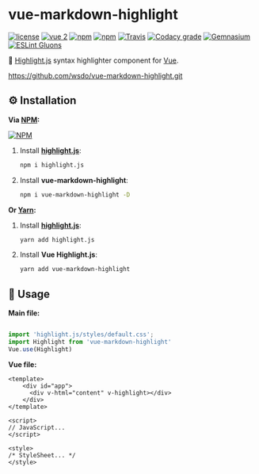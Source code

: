 # vue-markdown-highlight
[![license](https://img.shields.io/github/license/gluons/vue-markdown-highlight.svg?style=flat-square)](https://github.com/gluons/vue-markdown-highlight/blob/master/LICENSE)
[![vue 2](https://img.shields.io/badge/vue-2-42b983.svg?style=flat-square)](https://vuejs.org)
[![npm](https://img.shields.io/npm/v/vue-markdown-highlight.svg?style=flat-square)](https://www.npmjs.com/package/vue-markdown-highlight)
[![npm](https://img.shields.io/npm/dt/vue-markdown-highlight.svg?style=flat-square)](https://www.npmjs.com/package/vue-markdown-highlight)
[![Travis](https://img.shields.io/travis/gluons/vue-markdown-highlight.svg?style=flat-square)](https://travis-ci.org/gluons/vue-markdown-highlight)
[![Codacy grade](https://img.shields.io/codacy/grade/3d15a7c11bfe47c69a2aed93cc67cc29.svg?style=flat-square)](https://www.codacy.com/app/gluons/vue-markdown-highlight)
[![Gemnasium](https://img.shields.io/gemnasium/gluons/vue-markdown-highlight.svg?style=flat-square)](https://gemnasium.com/github.com/gluons/vue-markdown-highlight)
[![ESLint Gluons](https://img.shields.io/badge/code%20style-gluons-9C27B0.svg?style=flat-square)](https://github.com/gluons/eslint-config-gluons)

📜 [Highlight.js](https://github.com/isagalaev/highlight.js) syntax highlighter component for [Vue](https://vuejs.org).

https://github.com/wsdo/vue-markdown-highlight.git
## ⚙️ Installation

**Via [NPM](https://www.npmjs.com):**

[![NPM](https://nodei.co/npm/vue-markdown-highlight.png?downloads=true&downloadRank=true&stars=true)](https://www.npmjs.com/package/vue-markdown-highlight)


1. Install [**highlight.js**](https://github.com/isagalaev/highlight.js):

   ```bash
   npm i highlight.js
   ```

2. Install **vue-markdown-highlight**:

   ```bash
   npm i vue-markdown-highlight -D
   ```

**Or [Yarn](https://yarnpkg.com):**

1. Install [**highlight.js**](https://github.com/isagalaev/highlight.js):

   ```bash
   yarn add highlight.js
   ```

2. Install **Vue Highlight.js**:

   ```bash
   yarn add vue-markdown-highlight
   ```


## 🛂 Usage

**Main file:**

```javascript

import 'highlight.js/styles/default.css';
import Highlight from 'vue-markdown-highlight'
Vue.use(Highlight)

```

**Vue file:**

```vue
<template>
	<div id="app">
      <div v-html="content" v-highlight></div>
	</div>
</template>

<script>
// JavaScript...
</script>

<style>
/* StyleSheet... */
</style>
```
